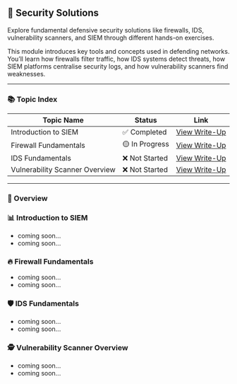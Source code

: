 ## 🧱 Security Solutions

Explore fundamental defensive security solutions like firewalls, IDS, vulnerability scanners, and SIEM through different hands-on exercises.

This module introduces key tools and concepts used in defending networks. You’ll learn how firewalls filter traffic, how IDS systems detect threats, how SIEM platforms centralise security logs, and how vulnerability scanners find weaknesses.

---

### 📚 Topic Index

| Topic Name                   | Status         | Link                                                                        |
|------------------------------|----------------|-----------------------------------------------------------------------------|
| Introduction to SIEM           | ✅ Completed   | [View Write-Up](https://github.com/MQKGitHub/Introduction-to-SIEM/)       |
| Firewall Fundamentals          | 🟡 In Progress | [View Write-Up]() |
| IDS Fundamentals               | ❌ Not Started | [View Write-Up]() |
| Vulnerability Scanner Overview | ❌ Not Started | [View Write-Up]() |

---

### 🧠 Overview

### 📊 Introduction to SIEM  
- coming soon...
- coming soon...

### 🔥 Firewall Fundamentals  
- coming soon...
- coming soon...

### 🛡️ IDS Fundamentals  
- coming soon...
- coming soon...

### 🕵️ Vulnerability Scanner Overview  
- coming soon...
- coming soon...
